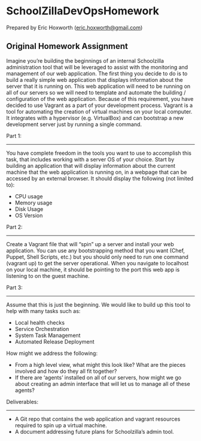 SchoolZillaDevOpsHomework
=========================

Prepared by Eric Hoxworth (eric.hoxworth@gmail.com)


Original Homework Assignment
----------------------------

Imagine you’re building the beginnings of an internal Schoolzilla administration tool that will be
leveraged to assist with the monitoring and management of our web application. The first thing
you decide to do is to build a really simple web application that displays information about the
server that it is running on. This web application will need to be running on all of our servers so
we will need to template and automate the building / configuration of the web application.
Because of this requirement, you have decided to use Vagrant as a part of your development
process. Vagrant is a tool for automating the creation of virtual machines on your local computer.
It integrates with a hypervisor (e.g. VirtualBox) and can bootstrap a new development server just
by running a single command.

Part 1:
*******

You have complete freedom in the tools you want to use to accomplish this task, that includes
working with a server OS of your choice. Start by building an application that will display
information about the current machine that the web application is running on, in a webpage that
can be accessed by an external browser. It should display the following (not limited to):

 - CPU usage
 - Memory usage
 - Disk Usage
 - OS Version

Part 2:
*******

Create a Vagrant file that will “spin” up a server and install your web application. You can use any
bootstrapping method that you want (Chef, Puppet, Shell Scripts, etc.) but you should only need
to run one command (vagrant up) to get the server operational. When you navigate to localhost
on your local machine, it should be pointing to the port this web app is listening to on the guest
machine.

Part 3:
*******

Assume that this is just the beginning. We would like to build up this tool to help with many tasks
such as:

 - Local health checks
 - Service Orchestration
 - System Task Management
 - Automated Release Deployment

How might we address the following:

 - From a high level view, what might this look like? What are the pieces involved and how
do they all fit together?
 - If there are ‘agents’ installed on all of our servers, how might we go about creating an
admin interface that will let us to manage all of these agents?

Deliverables:
*************

 - A Git repo that contains the web application and vagrant resources required to spin up a
virtual machine.
 - A document addressing future plans for Schoolzilla’s admin tool.